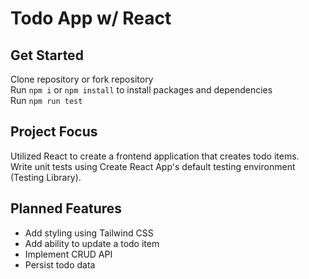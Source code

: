 # Todo App w/ React

## Get Started
Clone repository or fork repository  
Run `npm i` or `npm install` to install packages and dependencies  
Run `npm run test`

## Project Focus
Utilized React to create a frontend application that creates todo items.  
Write unit tests using Create React App's default testing environment (Testing Library).

## Planned Features
- Add styling using Tailwind CSS
- Add ability to update a todo item
- Implement CRUD API
- Persist todo data
